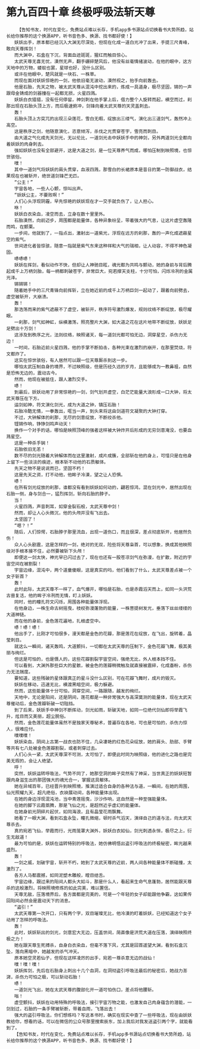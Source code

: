 # 第九百四十章 终极呼吸法斩天尊
        【告知书友，时代在变化，免费站点难以长存，手机app多书源站点切换看书大势所趋，站长给你推荐的这个换源APP，听书音色多、换源、找书都好使！】
       妖妖出手，原本都已经沉入大渊无尽深处，但现在化成一道白光冲了出来，手提三尺青峰，敢向天尊挥剑！
       而大渊中，石盒在下沉，背面血迹斑斑，猩红而触目惊心。
       太武天尊无喜无忧，漠然无声，翻手碾碎楚风后，他没有丝毫情绪波动，在他的眼中，这方天地中的万物，蝼蚁也罢，星球也好，没什么区别。
       或许在他眼中，楚风就是一块石、一株草。
       而现在面对妖妖惊艳的一剑，他依旧毫无波动，漠然视之，抬手向前轰去。
       他是石胎，先天之物，被太武天尊从混沌中挖出来的，炼成一具道身，极尽坚固，锵的一声跟母金铸成的剑器撞在一起都无损，火星四溅。
       妖妖白衣猎猎，没有任何停留，神剑刺在他手掌上后，借力整个人旋转而起，横空而过，刹那出现在石胎头顶上方，而后极速俯冲，剑锋向着太武天尊的天灵盖刺去。
       轰！
       石胎头顶上方突兀的出现三朵莲花，雪白无暇，绽放出三缕气，演化出三道剑气，轰然冲上高空。
       这是秩序之剑，他随意演化，恣意倾泻，杀伐之光贯穿苍宇，雪亮而刺目。
       由大道之气化成先天剑光，无以伦比，一道剑光击中妖妖手中的神剑，另外两道剑光全都向着妖妖的肉身刺去。
       强如妖妖也没有全部避开，这是大道之剑，是一位天尊养气而成，哪怕压制到映照境，也惊世骇俗。
       噗！
       其中一道剑气将妖妖的肩头贯穿，血液四溅，那雪白的长裙原本是昔日的第一防御战衣，结果现在也被斩开，绝世道剑锋芒无匹。
       “公主！”
       宇宙各地，一些人心颤，惊叫出声。
       “妖妖公主，不要败啊！”
       人们心头浮现阴霾，早先惊艳的妖妖现在才一交手就负伤了，让人担心。
       咻！
       妖妖白衣染血，凌空而去，立身在数十里里外。
       石胎漠然，向前迈步，周围都是能量体，各种异象纷呈，带着强大的气息，让这片虚空轰隆而鸣，在颤栗。
       一步间，他就到了，一指点出，激射出一道紫光，浮现在远方的刹那，轰的一声化成遮蔽星空的紫气。
       世间进化者皆惊骇，随意一指就是紫气东来这种祥和大气的瑞相，让人动容，不得不神色凝固。
       哧哧哧！
       妖妖在挥剑，看似动作不快，但却让人神驰目眩，魂光都为共鸣与颤动，她的身前与背后腾起成千上万柄剑胎，每一柄都刺破苍宇，非常巨大，宛若撑天支柱，十分可怕，闪烁冷冽的金属光泽。
       锵锵锵！
       随着她手中的三尺青锋向前挥斩，立在她近前的成千上万柄巨剑一起动了，跟着向前劈去，虚空被斩开，大崩溃。
       轰！
       那浩荡而来的紫气遮蔽不了虚空，被斩开，秩序符号激烈爆发，规则纹络不断绽放，极尽耀眼。
       一刹那，剑气如神虹，纵横激荡，照亮整片大渊，如大道之花在这片地带不断绽放，妖妖足足劈出十万剑！
       这涉及到秩序之光，法则纹络，映照诸天，每一道剑光都可怕无边，洞穿星空，杀伤力无边！
       一时间，石胎近前火星四溅，他的手掌不断拍击，各种光束在激烈的崩开，在那里焚烧，符文都炸了。
       这实在惊世骇俗，有人居然可以跟一位天尊厮杀到这一步。
       哪怕太武压制自身的境界，不过映照级，但是历经久远的岁月，且能够成为一教鼻祖，自然是恐怖无边的，震动古今。
       然而，他现在被抵住，跟人激烈交手。
       哧！
       到最后，妖妖动用了非常惊艳的一剑，剑气划开虚空，白茫茫能量大浪形成一口大钟，将太武天尊压在下方。
       运剑如神，符文演化剑光，成为大道之钟，镇压石胎！
       石胎冷酷无情，一拳轰出，哐当一声，到头来将这由剑道符文凝聚的大钟打穿。
       不过，大钟解体的刹那，无尽的剑意绽放，不断绞杀他。
       铿锵作响，铮铮剑鸣声动天！
       换作一个对手的话，哪怕是映照顶峰的强者这样被大钟炸开后形成的无穷剑意淹没，也要血溅星空。
       这是一种杀手锏！
       石胎依旧无恙！
       数不尽的剑光随着大钟解体而在这里激射，成片成簇，全部斩在他的身上，可惜只是在他身上留下一些淡淡的痕迹，根本斩不动他的石质躯体。
       先天之物不是说说而已，坚固不朽！
       这是先天之资，打不动他，他眸子冷漠，望之让人恐惧。
       哧！
       在所有剑光绽放的刹那，谁都没有看到妖妖如何动的，翩若惊鸿，混在剑光中，居然出现在石胎一侧，身与剑合一，猛烈挥剑，斩向石胎的脖子。
       当！
       火星四溅，声音刺耳，如穿金裂石般，太武天尊中剑！
       然而，却让人心头微沉，他的头颅并没有飞出去。
       太坚固了！
       “嗯？！”
       随后，人们惊愕，石胎脖子那里流血，出现一道伤口，而且很深，差点彻底斩开，他居然负伤！
       众人心头剧震，这是怎样的一剑，绝对的无双，险些将天尊枭首，可以想象，换成其他映照级对手根本接不住，必然要被斩下头颅！
       即便这一剑太快，神光早已闪过去了，现在也还有一股苍凉剑气在弥漫，在扩散，附近的宇宙空间在被割裂！
       宇宙边缘，混沌中，两个道童傻眼，这是真实的吗，他们看到了什么，太武天尊差点被一个女子斩首？
       轰！
       此时此际，太武天尊不一样了，血气爆开，哪怕是石胎，也是赤霞滔天而上，如同一头洪荒古兽复活，他的眸子冷冽而无情，盯上妖妖。
       同时，他的瞳孔符文闪烁，周围各种能量体浮现。
       在他身边，一株生命古树摇曳，枝杈弥漫蓬勃的能量，一株菩提树发光，垂落下丝丝缕缕的大道神链。
       而在他的身前，金色莲花遍地，扎根虚空中。
       哧！哧！哧！
       他出手了，比刚才可怕很多，漫天都是金色的花瓣，那是莲花在绽放，在飞出，旋转着，晶莹刺目。
       就这么一瞬间，诸天轰鸣，大道颤抖，一切都在太武天尊的压制下，金色花瓣飞舞，极其美丽与绚烂。
       但这是可怕的，也是慑人的，这些花瓣割裂宇宙空间，强绝无比，外人根本挡不住。
       可以看到，大渊外那些巨大的星骸，被金色的莲瓣稍微触及就直接被震碎，化成齑粉，杀伤力无法揣度。
       要知道，这些残破的星体跟真正的星斗没什么区别，可在花瓣飞舞时，成片的毁灭。
       妖妖在移动，迅速无比，横渡黑暗空间，极力躲避。
       然而，这些能量体十分可怕，洞穿空间，一路跟随，越发的绚烂。
       天地中，无论是阳间，还是阴间，莲花都是一种非常强大与高深莫测的能量体，现在太武天尊催动后，金色莲瓣斩破一切阻挡。
       到了后来，妖妖手中神剑不断挥动，剑光如雨，斩破天地，如同一位绝代剑仙即将举霞飞升，炫目而又美丽，超尘脱俗。
       然而，金色莲花能量体虽然不是独家天尊秘术，普遍存在各地，可也是可怕的，杀伤力惊人，很难应付。
       噗噗噗！
       妖妖染血，阴间上古第一战衣也防不住，几朵凄艳的红色花朵绽放，她的肩头、肋部、手臂等共有七八处被金色莲瓣割裂，或者刺穿过去。
       人们心头一紧，太武天尊深不可测，太可怕了，即便此时同为映照级，他的进化之路也是完美无瑕的，会让人绝望。
       呼！
       突然，妖妖运转呼吸法，气势不同了，她那空洞的眸子突然有了神采，当世真正的妖妖短暂跟肉身滋生出的那团强大的魂光合一，掌握这具躯体。
       她在异域百年，已经晋升到映照境，推演过适合自身的各种法与道，一瞬间，在她的周围，仙光照耀九天，超凡绝俗，衣袂展动间，各种能量体出现。
       在她的身边浮现混沌池，当中青莲摇曳，沙沙作响，这自然是一种至强能量体。
       在她的脚下云霞蒸腾，那是飞仙之光，是超然近乎虚幻的能量体。
       在她身前光阴碎片起伏，如同海浪，且有晶莹花雨飘舞。
       她看了一眼大渊，看到石盒永坠，瞳孔微缩，顿时杀气滔天，演绎自己的道与法，向太武天尊杀去。
       真的宛若飞仙，举霞而行，光雨笼罩大渊外，妖妖白衣如仙，剑光刺透永恒，极尽之上，衍生无敌道！
       最为可怕的是，妖妖在运转特别的呼吸法，她仿佛明悟出盗引呼吸法的终极秘密，眸光越来盛烈。
       轰！
       一剑之威，划破宇宙，斩开不朽，她到了太武天尊的近前，两人间各种能量体不断碰撞，太激烈了。
       各方人马都震撼，如同泥塑木雕般，瞠目结舌。
       宇宙边缘，跟过来的阳间人都头大如斗，那是什么人，看起来生命气息蓬勃，居然能跟天尊杀的这般激烈，将映照境修炼的如此完美，难以置信。
       天尊无敌，压落境界后，各方面都是完美的，可是一个年轻的女子却能跟他争霸，这如果传回阳间必然会是震动天下的消息。
       “盗引！”
       太武天尊第一次开口，只有两个字，双目璀璨无比，他冷漠的盯着妖妖，已经知道这个女子动用了怎样的呼吸法。
       轰！
       此时，妖妖斩出的剑光，剑意宏大无边，压盖世间，简直像是洪荒大道在压落，演绎映照终极之力！
       她在跟天尊生死搏杀，自身白衣染血，但毫不落下风，尤其是回首遥望大渊，看到石盒沉坠，落向黑暗中，她越发的杀气冲天。
       原本她空灵若仙子，但现在这样凌厉的出手，宛若一尊杀意无边的战仙！
       噗！噗！噗！
       妖妖挥剑，先后在石胎身上刺出十几个血洞，在洞彻盗引呼吸法最后的秘密后，她战力澎湃，杀伤力可怕之极，可以斩动石胎！
       哧！
       一道剑光飞出，她在太武天尊的腹部化开一道可怕伤口，差点将他腰斩。
       嗡！
       虚空颤抖，妖妖在动用特殊的呼吸法，接引宇宙万物之能，也激发自己肉身蕴含的潜能，一剑划过，石胎的一条手臂被斩断，带着血雨，飞落出去！
       强大的盗引呼吸法，你们想练吗？写这本书时，确实在现实中查了一些呼吸法，现在由妖妖教给你，想看的话，可以在微信的公众号那里搜索辰东，加上我后对我发送盗引两个字，就能看到了。
       【告知书友，时代在变化，免费站点难以长存，手机app多书源站点切换看书大势所趋，站长给你推荐的这个换源APP，听书音色多、换源、找书都好使！】